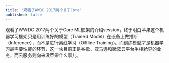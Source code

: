 ```yaml
---
title: "观看了WWDC 2017两个关于Core"
published: false
---
```

观看了WWDC 2017两个关于Core ML框架的介绍session，终于明白苹果这个机器学习框架只是用训练好的模型（Trained Model）在设备上做推断（Inference），而不是进行离线学习（Offline Training)。而训练模型才是机器学习最需要性能的环节，这一块目前正是谷歌、亚马逊和微软云平台争相抢夺的业务，而云服务则向来没苹果什么事儿。